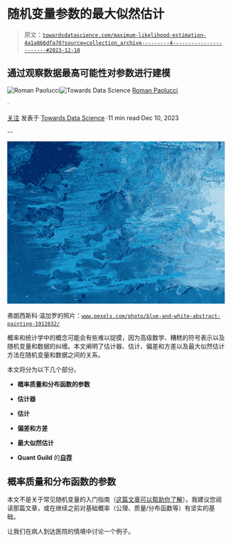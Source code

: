 # 随机变量参数的最大似然估计

> 原文：[`towardsdatascience.com/maximum-likelihood-estimation-4a1a866dfa70?source=collection_archive---------4-----------------------#2023-12-10`](https://towardsdatascience.com/maximum-likelihood-estimation-4a1a866dfa70?source=collection_archive---------4-----------------------#2023-12-10)

## 通过观察数据最高可能性对参数进行建模

[](https://romanmichaelpaolucci.medium.com/?source=post_page-----4a1a866dfa70--------------------------------)![Roman Paolucci](https://romanmichaelpaolucci.medium.com/?source=post_page-----4a1a866dfa70--------------------------------)[](https://towardsdatascience.com/?source=post_page-----4a1a866dfa70--------------------------------)![Towards Data Science](https://towardsdatascience.com/?source=post_page-----4a1a866dfa70--------------------------------) [Roman Paolucci](https://romanmichaelpaolucci.medium.com/?source=post_page-----4a1a866dfa70--------------------------------)

·

[关注](https://medium.com/m/signin?actionUrl=https%3A%2F%2Fmedium.com%2F_%2Fsubscribe%2Fuser%2Fba54f7458d02&operation=register&redirect=https%3A%2F%2Ftowardsdatascience.com%2Fmaximum-likelihood-estimation-4a1a866dfa70&user=Roman+Paolucci&userId=ba54f7458d02&source=post_page-ba54f7458d02----4a1a866dfa70---------------------post_header-----------) 发表于 [Towards Data Science](https://towardsdatascience.com/?source=post_page-----4a1a866dfa70--------------------------------) ·11 min read·Dec 10, 2023[](https://medium.com/m/signin?actionUrl=https%3A%2F%2Fmedium.com%2F_%2Fvote%2Ftowards-data-science%2F4a1a866dfa70&operation=register&redirect=https%3A%2F%2Ftowardsdatascience.com%2Fmaximum-likelihood-estimation-4a1a866dfa70&user=Roman+Paolucci&userId=ba54f7458d02&source=-----4a1a866dfa70---------------------clap_footer-----------)

--

[](https://medium.com/m/signin?actionUrl=https%3A%2F%2Fmedium.com%2F_%2Fbookmark%2Fp%2F4a1a866dfa70&operation=register&redirect=https%3A%2F%2Ftowardsdatascience.com%2Fmaximum-likelihood-estimation-4a1a866dfa70&source=-----4a1a866dfa70---------------------bookmark_footer-----------)![](img/3914d7333e71686deb52327047a97ded.png)

弗朗西斯科·温加罗的照片：[`www.pexels.com/photo/blue-and-white-abstract-painting-1912832/`](https://www.pexels.com/photo/blue-and-white-abstract-painting-1912832/)

概率和统计学中的概念可能会有些难以捉摸，因为高级数学、糟糕的符号表示以及随机变量和数据的纠缠。本文阐明了估计器、估计、偏差和方差以及最大似然估计方法在随机变量和数据之间的关系。

本文将分为以下几个部分。

+   **概率质量和分布函数的参数**

+   **估计器**

+   **估计**

+   **偏差和方差**

+   **最大似然估计**

+   **Quant Guild** 的[**自荐**](https://quantguild.com/)

## 概率质量和分布函数的参数

本文不是关于常见随机变量的入门指南（[这篇文章可以帮助你了解](https://medium.com/quant-guild/common-random-variables-f30c537a01e4)）。我建议您阅读那篇文章，或在继续之前对基础概率（公理、质量/分布函数等）有坚实的基础。

让我们在病人到达医院的情境中讨论一个例子。
